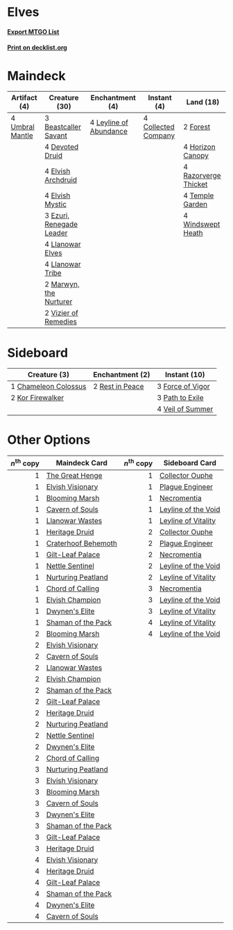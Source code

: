 # Elves

#### [Export MTGO List](../collection/Elves/Elves.txt)
#### [Print on decklist.org](http://decklist.org/?deckmain=3%09Beastcaller%20Savant%0A4%09Collected%20Company%0A4%09Devoted%20Druid%0A4%09Elvish%20Archdruid%0A4%09Elvish%20Mystic%0A3%09Ezuri,%20Renegade%20Leader%0A2%09Forest%0A4%09Horizon%20Canopy%0A4%09Leyline%20of%20Abundance%0A4%09Llanowar%20Elves%0A4%09Llanowar%20Tribe%0A2%09Marwyn,%20the%20Nurturer%0A4%09Razorverge%20Thicket%0A4%09Temple%20Garden%0A4%09Umbral%20Mantle%0A2%09Vizier%20of%20Remedies%0A4%09Windswept%20Heath&deckside=1%09Chameleon%20Colossus%0A3%09Force%20of%20Vigor%0A2%09Kor%20Firewalker%0A3%09Path%20to%20Exile%0A2%09Rest%20in%20Peace%0A4%09Veil%20of%20Summer)
# Maindeck

|                                       Artifact (4)                                       |                                           Creature (30)                                           |                                         Enchantment (4)                                         |                                         Instant (4)                                          |                                           Land (18)                                           |
|------------------------------------------------------------------------------------------|---------------------------------------------------------------------------------------------------|-------------------------------------------------------------------------------------------------|----------------------------------------------------------------------------------------------|-----------------------------------------------------------------------------------------------|
|4 [Umbral Mantle](http://gatherer.wizards.com/Pages/Card/Details.aspx?multiverseid=153317)|3 [Beastcaller Savant](http://gatherer.wizards.com/Pages/Card/Details.aspx?multiverseid=401816)    |4 [Leyline of Abundance](http://gatherer.wizards.com/Pages/Card/Details.aspx?multiverseid=466933)|4 [Collected Company](http://gatherer.wizards.com/Pages/Card/Details.aspx?multiverseid=394519)|2 [Forest](http://gatherer.wizards.com/Pages/Card/Details.aspx?multiverseid=439860)            |
|                                                                                          |4 [Devoted Druid](http://gatherer.wizards.com/Pages/Card/Details.aspx?multiverseid=135500)         |                                                                                                 |                                                                                              |4 [Horizon Canopy](http://gatherer.wizards.com/Pages/Card/Details.aspx?multiverseid=409571)    |
|                                                                                          |4 [Elvish Archdruid](http://gatherer.wizards.com/Pages/Card/Details.aspx?multiverseid=389498)      |                                                                                                 |                                                                                              |4 [Razorverge Thicket](http://gatherer.wizards.com/Pages/Card/Details.aspx?multiverseid=209407)|
|                                                                                          |4 [Elvish Mystic](http://gatherer.wizards.com/Pages/Card/Details.aspx?multiverseid=389499)         |                                                                                                 |                                                                                              |4 [Temple Garden](http://gatherer.wizards.com/Pages/Card/Details.aspx?multiverseid=405112)     |
|                                                                                          |3 [Ezuri, Renegade Leader](http://gatherer.wizards.com/Pages/Card/Details.aspx?multiverseid=389511)|                                                                                                 |                                                                                              |4 [Windswept Heath](http://gatherer.wizards.com/Pages/Card/Details.aspx?multiverseid=405115)   |
|                                                                                          |4 [Llanowar Elves](http://gatherer.wizards.com/Pages/Card/Details.aspx?multiverseid=129626)        |                                                                                                 |                                                                                              |                                                                                               |
|                                                                                          |4 [Llanowar Tribe](http://gatherer.wizards.com/Pages/Card/Details.aspx?multiverseid=464119)        |                                                                                                 |                                                                                              |                                                                                               |
|                                                                                          |2 [Marwyn, the Nurturer](http://gatherer.wizards.com/Pages/Card/Details.aspx?multiverseid=443060)  |                                                                                                 |                                                                                              |                                                                                               |
|                                                                                          |2 [Vizier of Remedies](http://gatherer.wizards.com/Pages/Card/Details.aspx?multiverseid=426740)    |                                                                                                 |                                                                                              |                                                                                               |


# Sideboard

|                                         Creature (3)                                          |                                     Enchantment (2)                                      |                                       Instant (10)                                        |
|-----------------------------------------------------------------------------------------------|------------------------------------------------------------------------------------------|-------------------------------------------------------------------------------------------|
|1 [Chameleon Colossus](http://gatherer.wizards.com/Pages/Card/Details.aspx?multiverseid=220451)|2 [Rest in Peace](http://gatherer.wizards.com/Pages/Card/Details.aspx?multiverseid=442021)|3 [Force of Vigor](http://gatherer.wizards.com/Pages/Card/Details.aspx?multiverseid=464113)|
|2 [Kor Firewalker](http://gatherer.wizards.com/Pages/Card/Details.aspx?multiverseid=442010)    |                                                                                          |3 [Path to Exile](http://gatherer.wizards.com/Pages/Card/Details.aspx?multiverseid=220511) |
|                                                                                               |                                                                                          |4 [Veil of Summer](http://gatherer.wizards.com/Pages/Card/Details.aspx?multiverseid=466952)|


# Other Options

|*n*<sup>th</sup> copy|                                        Maindeck Card                                         |*n*<sup>th</sup> copy|                                        Sideboard Card                                        |
|--------------------:|----------------------------------------------------------------------------------------------|--------------------:|----------------------------------------------------------------------------------------------|
|                    1|[The Great Henge](http://gatherer.wizards.com/Pages/Card/Details.aspx?multiverseid=473123)    |                    1|[Collector Ouphe](http://gatherer.wizards.com/Pages/Card/Details.aspx?multiverseid=464107)    |
|                    1|[Elvish Visionary](http://gatherer.wizards.com/Pages/Card/Details.aspx?multiverseid=175124)   |                    1|[Plague Engineer](http://gatherer.wizards.com/Pages/Card/Details.aspx?multiverseid=464049)    |
|                    1|[Blooming Marsh](http://gatherer.wizards.com/Pages/Card/Details.aspx?multiverseid=417816)     |                    1|[Necromentia](http://gatherer.wizards.com/Pages/Card/Details.aspx?multiverseid=485439)        |
|                    1|[Cavern of Souls](http://gatherer.wizards.com/Pages/Card/Details.aspx?multiverseid=278058)    |                    1|[Leyline of the Void](http://gatherer.wizards.com/Pages/Card/Details.aspx?multiverseid=107682)|
|                    1|[Llanowar Wastes](http://gatherer.wizards.com/Pages/Card/Details.aspx?multiverseid=129627)    |                    1|[Leyline of Vitality](http://gatherer.wizards.com/Pages/Card/Details.aspx?multiverseid=205031)|
|                    1|[Heritage Druid](http://gatherer.wizards.com/Pages/Card/Details.aspx?multiverseid=413713)     |                    2|[Collector Ouphe](http://gatherer.wizards.com/Pages/Card/Details.aspx?multiverseid=464107)    |
|                    1|[Craterhoof Behemoth](http://gatherer.wizards.com/Pages/Card/Details.aspx?multiverseid=240027)|                    2|[Plague Engineer](http://gatherer.wizards.com/Pages/Card/Details.aspx?multiverseid=464049)    |
|                    1|[Gilt-Leaf Palace](http://gatherer.wizards.com/Pages/Card/Details.aspx?multiverseid=153455)   |                    2|[Necromentia](http://gatherer.wizards.com/Pages/Card/Details.aspx?multiverseid=485439)        |
|                    1|[Nettle Sentinel](http://gatherer.wizards.com/Pages/Card/Details.aspx?multiverseid=442171)    |                    2|[Leyline of the Void](http://gatherer.wizards.com/Pages/Card/Details.aspx?multiverseid=107682)|
|                    1|[Nurturing Peatland](http://gatherer.wizards.com/Pages/Card/Details.aspx?multiverseid=464192) |                    2|[Leyline of Vitality](http://gatherer.wizards.com/Pages/Card/Details.aspx?multiverseid=205031)|
|                    1|[Chord of Calling](http://gatherer.wizards.com/Pages/Card/Details.aspx?multiverseid=383209)   |                    3|[Necromentia](http://gatherer.wizards.com/Pages/Card/Details.aspx?multiverseid=485439)        |
|                    1|[Elvish Champion](http://gatherer.wizards.com/Pages/Card/Details.aspx?multiverseid=129534)    |                    3|[Leyline of the Void](http://gatherer.wizards.com/Pages/Card/Details.aspx?multiverseid=107682)|
|                    1|[Dwynen's Elite](http://gatherer.wizards.com/Pages/Card/Details.aspx?multiverseid=442739)     |                    3|[Leyline of Vitality](http://gatherer.wizards.com/Pages/Card/Details.aspx?multiverseid=205031)|
|                    1|[Shaman of the Pack](http://gatherer.wizards.com/Pages/Card/Details.aspx?multiverseid=413747) |                    4|[Leyline of Vitality](http://gatherer.wizards.com/Pages/Card/Details.aspx?multiverseid=205031)|
|                    2|[Blooming Marsh](http://gatherer.wizards.com/Pages/Card/Details.aspx?multiverseid=417816)     |                    4|[Leyline of the Void](http://gatherer.wizards.com/Pages/Card/Details.aspx?multiverseid=107682)|
|                    2|[Elvish Visionary](http://gatherer.wizards.com/Pages/Card/Details.aspx?multiverseid=175124)   |                     |                                                                                              |
|                    2|[Cavern of Souls](http://gatherer.wizards.com/Pages/Card/Details.aspx?multiverseid=278058)    |                     |                                                                                              |
|                    2|[Llanowar Wastes](http://gatherer.wizards.com/Pages/Card/Details.aspx?multiverseid=129627)    |                     |                                                                                              |
|                    2|[Elvish Champion](http://gatherer.wizards.com/Pages/Card/Details.aspx?multiverseid=129534)    |                     |                                                                                              |
|                    2|[Shaman of the Pack](http://gatherer.wizards.com/Pages/Card/Details.aspx?multiverseid=413747) |                     |                                                                                              |
|                    2|[Gilt-Leaf Palace](http://gatherer.wizards.com/Pages/Card/Details.aspx?multiverseid=153455)   |                     |                                                                                              |
|                    2|[Heritage Druid](http://gatherer.wizards.com/Pages/Card/Details.aspx?multiverseid=413713)     |                     |                                                                                              |
|                    2|[Nurturing Peatland](http://gatherer.wizards.com/Pages/Card/Details.aspx?multiverseid=464192) |                     |                                                                                              |
|                    2|[Nettle Sentinel](http://gatherer.wizards.com/Pages/Card/Details.aspx?multiverseid=442171)    |                     |                                                                                              |
|                    2|[Dwynen's Elite](http://gatherer.wizards.com/Pages/Card/Details.aspx?multiverseid=442739)     |                     |                                                                                              |
|                    2|[Chord of Calling](http://gatherer.wizards.com/Pages/Card/Details.aspx?multiverseid=383209)   |                     |                                                                                              |
|                    3|[Nurturing Peatland](http://gatherer.wizards.com/Pages/Card/Details.aspx?multiverseid=464192) |                     |                                                                                              |
|                    3|[Elvish Visionary](http://gatherer.wizards.com/Pages/Card/Details.aspx?multiverseid=175124)   |                     |                                                                                              |
|                    3|[Blooming Marsh](http://gatherer.wizards.com/Pages/Card/Details.aspx?multiverseid=417816)     |                     |                                                                                              |
|                    3|[Cavern of Souls](http://gatherer.wizards.com/Pages/Card/Details.aspx?multiverseid=278058)    |                     |                                                                                              |
|                    3|[Dwynen's Elite](http://gatherer.wizards.com/Pages/Card/Details.aspx?multiverseid=442739)     |                     |                                                                                              |
|                    3|[Shaman of the Pack](http://gatherer.wizards.com/Pages/Card/Details.aspx?multiverseid=413747) |                     |                                                                                              |
|                    3|[Gilt-Leaf Palace](http://gatherer.wizards.com/Pages/Card/Details.aspx?multiverseid=153455)   |                     |                                                                                              |
|                    3|[Heritage Druid](http://gatherer.wizards.com/Pages/Card/Details.aspx?multiverseid=413713)     |                     |                                                                                              |
|                    4|[Elvish Visionary](http://gatherer.wizards.com/Pages/Card/Details.aspx?multiverseid=175124)   |                     |                                                                                              |
|                    4|[Heritage Druid](http://gatherer.wizards.com/Pages/Card/Details.aspx?multiverseid=413713)     |                     |                                                                                              |
|                    4|[Gilt-Leaf Palace](http://gatherer.wizards.com/Pages/Card/Details.aspx?multiverseid=153455)   |                     |                                                                                              |
|                    4|[Shaman of the Pack](http://gatherer.wizards.com/Pages/Card/Details.aspx?multiverseid=413747) |                     |                                                                                              |
|                    4|[Dwynen's Elite](http://gatherer.wizards.com/Pages/Card/Details.aspx?multiverseid=442739)     |                     |                                                                                              |
|                    4|[Cavern of Souls](http://gatherer.wizards.com/Pages/Card/Details.aspx?multiverseid=278058)    |                     |                                                                                              |

